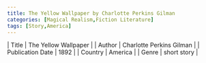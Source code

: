 ```yaml
---
title: The Yellow Wallpaper by Charlotte Perkins Gilman
categories: [Magical Realism,Fiction Literature]
tags: [Story,America]
---     
```

| Title | The Yellow Wallpaper  |
| Author |  Charlotte Perkins Gilman  |
| Publication Date | 1892   |
| Country | America |
| Genre | short story  |
        